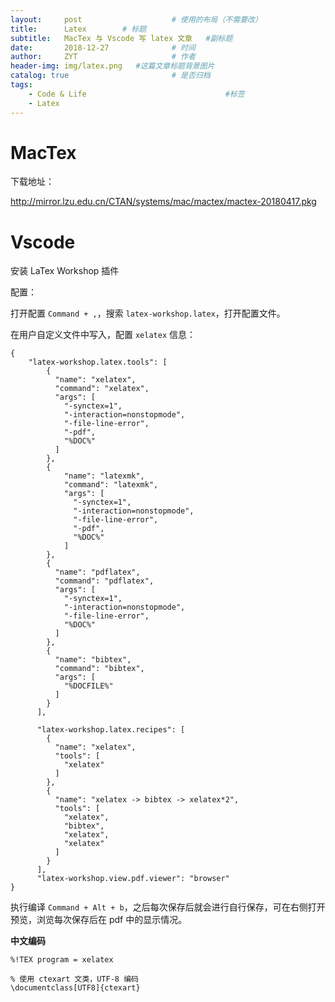 ```yaml
---
layout:     post                    # 使用的布局（不需要改）
title:      Latex        # 标题 
subtitle:   MacTex 与 Vscode 写 latex 文章   #副标题
date:       2018-12-27              # 时间
author:     ZYT                     # 作者
header-img: img/latex.png   #这篇文章标题背景图片
catalog: true                       # 是否归档
tags:
    - Code & Life                               #标签
    - Latex 
---
```


# MacTex

下载地址：

http://mirror.lzu.edu.cn/CTAN/systems/mac/mactex/mactex-20180417.pkg

# Vscode

安装 LaTex Workshop 插件

配置：

打开配置 `Command + ,`，搜索 `latex-workshop.latex`，打开配置文件。

在用户自定义文件中写入，配置 `xelatex` 信息：

```
{
    "latex-workshop.latex.tools": [
        {
          "name": "xelatex",
          "command": "xelatex",
          "args": [
            "-synctex=1",
            "-interaction=nonstopmode",
            "-file-line-error",
            "-pdf",
            "%DOC%"
          ]
        },
        {
            "name": "latexmk",
            "command": "latexmk",
            "args": [
              "-synctex=1",
              "-interaction=nonstopmode",
              "-file-line-error",
              "-pdf",
              "%DOC%"
            ]
        },
        {
          "name": "pdflatex",
          "command": "pdflatex",
          "args": [
            "-synctex=1",
            "-interaction=nonstopmode",
            "-file-line-error",
            "%DOC%"
          ]
        },
        {
          "name": "bibtex",
          "command": "bibtex",
          "args": [
            "%DOCFILE%"
          ]
        }
      ],

      "latex-workshop.latex.recipes": [
        {
          "name": "xelatex",
          "tools": [
            "xelatex"
          ]
        },
        {
          "name": "xelatex -> bibtex -> xelatex*2",
          "tools": [
            "xelatex",
            "bibtex",
            "xelatex",
            "xelatex"
          ]
        }
      ],
      "latex-workshop.view.pdf.viewer": "browser"
}
```

执行编译 `Command + Alt + b`，之后每次保存后就会进行自行保存，可在右侧打开预览，浏览每次保存后在 pdf 中的显示情况。


**中文编码**

```
%!TEX program = xelatex

% 使用 ctexart 文类，UTF-8 编码
\documentclass[UTF8]{ctexart}
```
